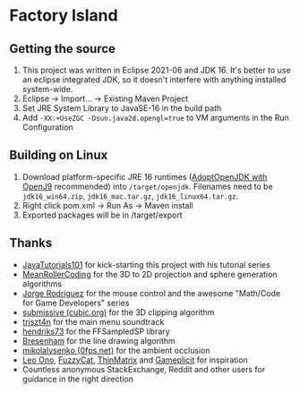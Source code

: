 # Factory Island

## Getting the source

1. This project was written in Eclipse 2021-06 and JDK 16. It's better to use an eclipse integrated JDK, so it doesn't interfere with anything installed system-wide.
2. Eclipse -> Import... -> Existing Maven Project
3. Set JRE System Library to JavaSE-16 in the build path
4. Add `-XX:+UseZGC -Dsun.java2d.opengl=true` to VM arguments in the Run Configuration

## Building on Linux

1. Download platform-specific JRE 16 runtimes ([AdoptOpenJDK with OpenJ9](https://adoptopenjdk.net/?variant=openjdk16&jvmVariant=openj9) recommended) into `/target/openjdk`. Filenames need to be `jdk16_win64.zip`, `jdk16_mac.tar.gz`, `jdk16_linux64.tar.gz`.
2. Right click pom.xml -> Run As -> Maven install
3. Exported packages will be in /target/export

## Thanks

- [JavaTutorials101](https://www.youtube.com/user/JavaTutorials101) for kick-starting this project with his tutorial series
- [MeanRollerCoding](https://www.youtube.com/watch?v=LBSaqhSs6Q4&list=PLgRPwj3No0VLXFoqYnL2aYhczXB2qwKvp&index=5) for the 3D to 2D projection and sphere generation algorithms
- [Jorge Rodriguez](https://www.youtube.com/watch?v=zZM2uUkEoFw&list=PLW3Zl3wyJwWOpdhYedlD-yCB7WQoHf-My&index=13) for the mouse control and the awesome "Math/Code for Game Developers" series
- [submissive (cubic.org)](https://www.cubic.org/docs/3dclip.htm) for the 3D clipping algorithm
- [triszt4n](https://musescore.com/triszt4n) for the main menu soundtrack
- [hendriks73](https://github.com/hendriks73/ffsampledsp) for the FFSampledSP library
- [Bresenham](https://en.wikipedia.org/wiki/Bresenham%27s_line_algorithm) for the line drawing algorithm
- [mikolalysenko (0fps.net)](https://0fps.net/2013/07/03/ambient-occlusion-for-minecraft-like-worlds/) for the ambient occlusion
- [Leo Ono](https://www.youtube.com/c/LeoOno), [FuzzyCat](https://www.youtube.com/channel/UCxosPk3zlNp98CS1YGCzGww), [ThinMatrix](https://www.youtube.com/c/ThinMatrix) and [Gameplicit](https://www.twitch.tv/gameplicit) for inspiration
- Countless anonymous StackExchange, Reddit and other users for guidance in the right direction